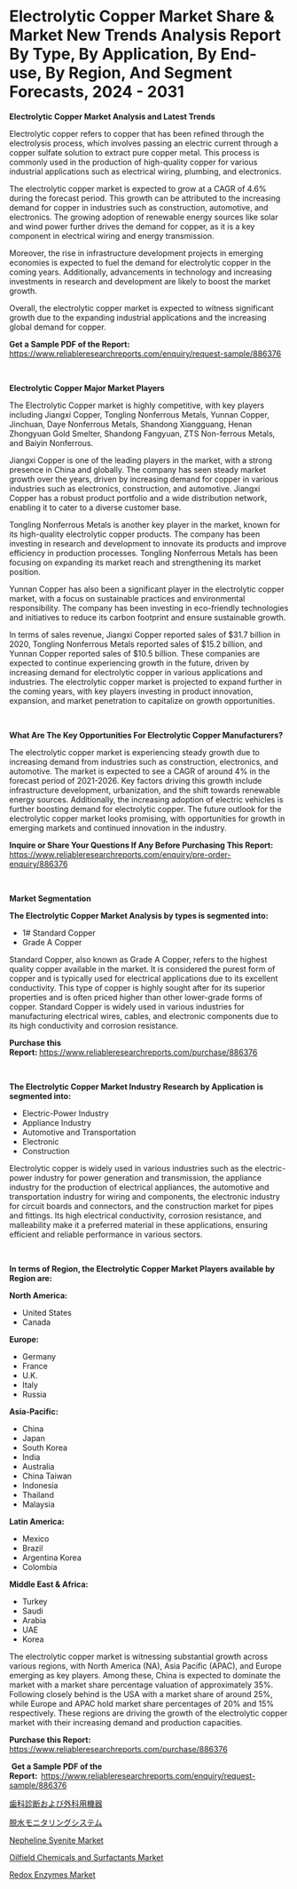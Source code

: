 <p><h1>Electrolytic Copper Market Share & Market New Trends Analysis Report By Type, By Application, By End-use, By Region, And Segment Forecasts, 2024 - 2031</h1></p><p><strong>Electrolytic Copper Market Analysis and Latest Trends</strong></p>
<p><p>Electrolytic copper refers to copper that has been refined through the electrolysis process, which involves passing an electric current through a copper sulfate solution to extract pure copper metal. This process is commonly used in the production of high-quality copper for various industrial applications such as electrical wiring, plumbing, and electronics.</p><p>The electrolytic copper market is expected to grow at a CAGR of 4.6% during the forecast period. This growth can be attributed to the increasing demand for copper in industries such as construction, automotive, and electronics. The growing adoption of renewable energy sources like solar and wind power further drives the demand for copper, as it is a key component in electrical wiring and energy transmission.</p><p>Moreover, the rise in infrastructure development projects in emerging economies is expected to fuel the demand for electrolytic copper in the coming years. Additionally, advancements in technology and increasing investments in research and development are likely to boost the market growth.</p><p>Overall, the electrolytic copper market is expected to witness significant growth due to the expanding industrial applications and the increasing global demand for copper.</p></p>
<p><strong>Get a Sample PDF of the Report:&nbsp;</strong> <a href="https://www.reliableresearchreports.com/enquiry/request-sample/886376">https://www.reliableresearchreports.com/enquiry/request-sample/886376</a></p>
<p>&nbsp;</p>
<p><strong>Electrolytic Copper Major Market Players</strong></p>
<p><p>The Electrolytic Copper market is highly competitive, with key players including Jiangxi Copper, Tongling Nonferrous Metals, Yunnan Copper, Jinchuan, Daye Nonferrous Metals, Shandong Xiangguang, Henan Zhongyuan Gold Smelter, Shandong Fangyuan, ZTS Non-ferrous Metals, and Baiyin Nonferrous. </p><p>Jiangxi Copper is one of the leading players in the market, with a strong presence in China and globally. The company has seen steady market growth over the years, driven by increasing demand for copper in various industries such as electronics, construction, and automotive. Jiangxi Copper has a robust product portfolio and a wide distribution network, enabling it to cater to a diverse customer base.</p><p>Tongling Nonferrous Metals is another key player in the market, known for its high-quality electrolytic copper products. The company has been investing in research and development to innovate its products and improve efficiency in production processes. Tongling Nonferrous Metals has been focusing on expanding its market reach and strengthening its market position.</p><p>Yunnan Copper has also been a significant player in the electrolytic copper market, with a focus on sustainable practices and environmental responsibility. The company has been investing in eco-friendly technologies and initiatives to reduce its carbon footprint and ensure sustainable growth.</p><p>In terms of sales revenue, Jiangxi Copper reported sales of $31.7 billion in 2020, Tongling Nonferrous Metals reported sales of $15.2 billion, and Yunnan Copper reported sales of $10.5 billion. These companies are expected to continue experiencing growth in the future, driven by increasing demand for electrolytic copper in various applications and industries. The electrolytic copper market is projected to expand further in the coming years, with key players investing in product innovation, expansion, and market penetration to capitalize on growth opportunities.</p></p>
<p>&nbsp;</p>
<p><strong>What Are The Key Opportunities For Electrolytic Copper Manufacturers?</strong></p>
<p><p>The electrolytic copper market is experiencing steady growth due to increasing demand from industries such as construction, electronics, and automotive. The market is expected to see a CAGR of around 4% in the forecast period of 2021-2026. Key factors driving this growth include infrastructure development, urbanization, and the shift towards renewable energy sources. Additionally, the increasing adoption of electric vehicles is further boosting demand for electrolytic copper. The future outlook for the electrolytic copper market looks promising, with opportunities for growth in emerging markets and continued innovation in the industry.</p></p>
<p><strong>Inquire or Share Your Questions If Any Before Purchasing This Report:</strong> <a href="https://www.reliableresearchreports.com/enquiry/pre-order-enquiry/886376">https://www.reliableresearchreports.com/enquiry/pre-order-enquiry/886376</a></p>
<p>&nbsp;</p>
<p><strong>Market Segmentation</strong></p>
<p><strong>The Electrolytic Copper Market Analysis by types is segmented into:</strong></p>
<p><ul><li>1# Standard Copper</li><li>Grade A Copper</li></ul></p>
<p><p>Standard Copper, also known as Grade A Copper, refers to the highest quality copper available in the market. It is considered the purest form of copper and is typically used for electrical applications due to its excellent conductivity. This type of copper is highly sought after for its superior properties and is often priced higher than other lower-grade forms of copper. Standard Copper is widely used in various industries for manufacturing electrical wires, cables, and electronic components due to its high conductivity and corrosion resistance.</p></p>
<p><strong>Purchase this Report:&nbsp;</strong><a href="https://www.reliableresearchreports.com/purchase/886376">https://www.reliableresearchreports.com/purchase/886376</a></p>
<p>&nbsp;</p>
<p><strong>The Electrolytic Copper Market Industry Research by Application is segmented into:</strong></p>
<p><ul><li>Electric-Power Industry</li><li>Appliance Industry</li><li>Automotive and Transportation</li><li>Electronic</li><li>Construction</li></ul></p>
<p><p>Electrolytic copper is widely used in various industries such as the electric-power industry for power generation and transmission, the appliance industry for the production of electrical appliances, the automotive and transportation industry for wiring and components, the electronic industry for circuit boards and connectors, and the construction market for pipes and fittings. Its high electrical conductivity, corrosion resistance, and malleability make it a preferred material in these applications, ensuring efficient and reliable performance in various sectors.</p></p>
<p>&nbsp;</p>
<p><strong>In terms of Region, the Electrolytic Copper Market Players available by Region are:</strong></p>
<p>
    <p> <strong> North America: </strong>
        <ul>
            <li>United States</li>
            <li>Canada</li>
        </ul>
        </p> 
    <p> <strong> Europe: </strong>
        <ul>
            <li>Germany</li>
            <li>France</li>
            <li>U.K.</li>
            <li>Italy</li>
            <li>Russia</li>
        </ul>
        </p> 
    <p> <strong> Asia-Pacific: </strong>
        <ul>
            <li>China</li>
            <li>Japan</li>
            <li>South Korea</li>
            <li>India</li>
            <li>Australia</li>
            <li>China Taiwan</li>
            <li>Indonesia</li>
            <li>Thailand</li>
            <li>Malaysia</li>
        </ul>
        </p> 
    <p> <strong> Latin America: </strong>
        <ul>
            <li>Mexico</li>
            <li>Brazil</li>
            <li>Argentina Korea</li>
            <li>Colombia</li>
        </ul>
        </p> 
    <p> <strong> Middle East & Africa: </strong>
        <ul>
            <li>Turkey</li>
            <li>Saudi</li>
            <li>Arabia</li>
            <li>UAE</li>
            <li>Korea</li>
        </ul>
    </p>
    </p>
<p><p>The electrolytic copper market is witnessing substantial growth across various regions, with North America (NA), Asia Pacific (APAC), and Europe emerging as key players. Among these, China is expected to dominate the market with a market share percentage valuation of approximately 35%. Following closely behind is the USA with a market share of around 25%, while Europe and APAC hold market share percentages of 20% and 15% respectively. These regions are driving the growth of the electrolytic copper market with their increasing demand and production capacities.</p></p>
<p><strong>Purchase this Report: </strong><a href="https://www.reliableresearchreports.com/purchase/886376">https://www.reliableresearchreports.com/purchase/886376</a></p>
<p>&nbsp;<strong>Get a Sample PDF of the Report:&nbsp;&nbsp;</strong><a href="https://www.reliableresearchreports.com/enquiry/request-sample/886376">https://www.reliableresearchreports.com/enquiry/request-sample/886376</a></p>
<p><strong></strong></p>
<p><p><a href="https://github.com/adcxff01450218/Market-Research-Report-List-1/blob/main/6475680193361.md">歯科診断および外科用機器</a></p><p><a href="https://github.com/xnljig2898992/Market-Research-Report-List-1/blob/main/5435694193360.md">脱水モニタリングシステム</a></p><p><a href="https://github.com/sonuprakash1/Market-Research-Report-List-1/blob/main/nepheline-syenite-market.md">Nepheline Syenite Market</a></p><p><a href="https://issuu.com/reportprime-2/docs/oilfield-chemicals-and-surfactants-market-size-203">Oilfield Chemicals and Surfactants Market</a></p><p><a href="https://github.com/Whitneyboyettebo9kiw7yr13/Market-Research-Report-List-1/blob/main/redox-enzymes-market.md">Redox Enzymes Market</a></p></p>